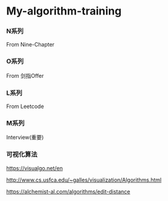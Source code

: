 # My-algorithm-training
### **N系列**

From Nine-Chapter

### **O系列**

From 剑指Offer

### **L系列**

From Leetcode

### **M系列**

Interview(重要)

### **可视化算法**

https://visualgo.net/en

http://www.cs.usfca.edu/~galles/visualization/Algorithms.html

https://alchemist-al.com/algorithms/edit-distance